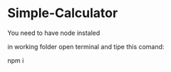 # Simple-Calculator

You need to have node instaled

in working folder open terminal and tipe this comand:

npm i
